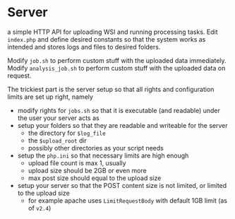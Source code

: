 # Server

a simple HTTP API for uploading WSI and running processing tasks. 
Edit ``index.php`` and define desired constants so that the 
system works as intended and stores logs and files to 
desired folders.

Modify ``job.sh`` to perform custom stuff with the uploaded data immediately.
Modify ``analysis_job.sh`` to perform custom stuff with the uploaded data on request.

The trickiest part is the server setup so that all rights and configuration limits
are set up right, namely
 - modify rights for ``jobs.sh`` so that it is executable (and readable) under the user your server acts as
 - setup your folders so that they are readable and writeable for the server
   - the directory for ``$log_file``
   - the ``$upload_root`` dir
   - possibly other directories as your script needs
 - setup the ``php.ini`` so that necessary limits are high enough
   - upload file count is max 1, usually
   - upload size should be 2GB or even more
   - max post size should equal to the upload size
 - setup your server so that the POST content size is not limited, or limited to
the upload size
   - for example apache uses ``LimitRequestBody`` with default 1GB limit (as of `v2.4`)